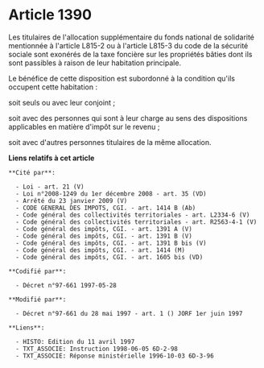 # Article 1390

Les titulaires de l'allocation supplémentaire du fonds national de solidarité mentionnée à l'article L815-2 ou à l'article
L815-3 du code de la sécurité sociale sont exonérés de la taxe foncière sur les propriétés bâties dont ils sont passibles à
raison de leur habitation principale.

Le bénéfice de cette disposition est subordonné à la condition qu'ils occupent cette habitation :

soit seuls ou avec leur conjoint ;

soit avec des personnes qui sont à leur charge au sens des dispositions applicables en matière d'impôt sur le revenu ;

soit avec d'autres personnes titulaires de la même allocation.

**Liens relatifs à cet article**

	**Cité par**:

	  - Loi - art. 21 (V)
	  - Loi n°2008-1249 du 1er décembre 2008 - art. 35 (VD)
	  - Arrêté du 23 janvier 2009 (V)
	  - CODE GENERAL DES IMPOTS, CGI. - art. 1414 B (Ab)
	  - Code général des collectivités territoriales - art. L2334-6 (V)
	  - Code général des collectivités territoriales - art. R2563-4-1 (V)
	  - Code général des impôts, CGI. - art. 1391 A (V)
	  - Code général des impôts, CGI. - art. 1391 B (V)
	  - Code général des impôts, CGI. - art. 1391 B bis (V)
	  - Code général des impôts, CGI. - art. 1414 (M)
	  - Code général des impôts, CGI. - art. 1605 bis (VD)

	**Codifié par**:

	  - Décret n°97-661 1997-05-28

	**Modifié par**:

	  - Décret n°97-661 du 28 mai 1997 - art. 1 () JORF 1er juin 1997

	**Liens**:

	  - HISTO: Edition du 11 avril 1997
	  - TXT_ASSOCIE: Instruction 1998-06-05 6D-2-98
	  - TXT_ASSOCIE: Réponse ministérielle 1996-10-03 6D-3-96
